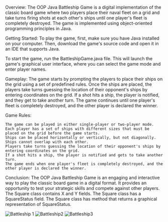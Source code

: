 Overview:
The OOP Java Battleship Game is a digital implementation of the classic board game where two players place their naval fleet on a grid and take turns firing shots at each other's ships until one player's fleet is completely destroyed. The game is implemented using object-oriented programming principles in Java.

Getting Started:
To play the game, first, make sure you have Java installed on your computer. Then, download the game's source code and open it in an IDE that supports Java.

To start the game, run the BattleshipGame.java file. This will launch the game's graphical user interface, where you can select the game mode and enter player names.

Gameplay:
The game starts by prompting the players to place their ships on the grid using a set of predefined rules. Once the ships are placed, the players take turns guessing the location of their opponent's ships by entering coordinates on the grid. If a shot hits a ship, the player is notified, and they get to take another turn. The game continues until one player's fleet is completely destroyed, and the other player is declared the winner.

Game Rules:

    The game can be played in either single-player or two-player mode.
    Each player has a set of ships with different sizes that must be placed on the grid before the game starts.
    Ships can be placed horizontally or vertically, but not diagonally.
    Ships cannot overlap with each other.
    Players take turns guessing the location of their opponent's ships by entering coordinates on the grid.
    If a shot hits a ship, the player is notified and gets to take another turn.
    The game ends when one player's fleet is completely destroyed, and the other player is declared the winner.

Conclusion:
The OOP Java Battleship Game is an engaging and interactive way to play the classic board game in a digital format. It provides an opportunity to test your strategic skills and compete against other players.
    The Square class contains X and Y fields.
    The Square class has a SquareStatus field.
    The Square class has method that returns a graphical representation of SquareStatus. 

![Battleship 1](https://user-images.githubusercontent.com/100032003/228142980-1adae887-a566-46ee-bcce-5dd1e567ee79.png)
![Battleship2](https://user-images.githubusercontent.com/100032003/228142997-0b6a1d83-f58b-4af5-a7f7-e32db1b6b16b.png)
![Battleship3](https://user-images.githubusercontent.com/100032003/228143003-3ef64bbf-baa9-4faa-8efe-2f3ed4743fb1.png)
